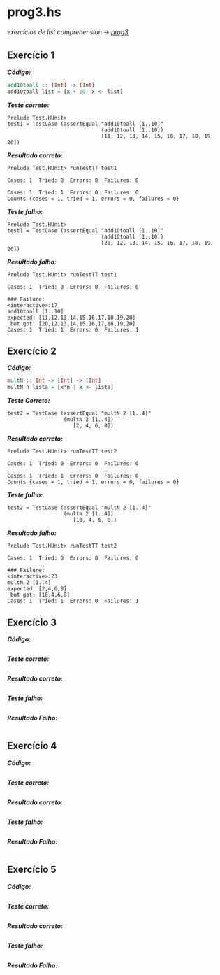 # prog3.hs
###### exercícios de _list comprehension_ -> [prog3](https://github.com/leomilitz/paradigmas/blob/master/Exercicios%20de%20Aula/prog3.hs)
## Exercício 1

**_Código:_**
```haskell
add10toall :: [Int] -> [Int]
add10toall list = [x + 10| x <- list]
```

**_Teste correto:_**
```
Prelude Test.HUnit> 
test1 = TestCase (assertEqual "add10toall [1..10]" 
                              (add10toall [1..10]) 
                              [11, 12, 13, 14, 15, 16, 17, 18, 19, 20])
```
**_Resultado correto:_**
```
Prelude Test.HUnit> runTestTT test1

Cases: 1  Tried: 0  Errors: 0  Failures: 0
                                          
Cases: 1  Tried: 1  Errors: 0  Failures: 0
Counts {cases = 1, tried = 1, errors = 0, failures = 0}
```
**_Teste falho:_**
```
Prelude Test.HUnit> 
test1 = TestCase (assertEqual "add10toall [1..10]" 
                              (add10toall [1..10]) 
                              [20, 12, 13, 14, 15, 16, 17, 18, 19, 20])
```
**_Resultado falho:_**
```
Prelude Test.HUnit> runTestTT test1

Cases: 1  Tried: 0  Errors: 0  Failures: 0
                                          
### Failure:
<interactive>:17
add10toall [1..10]
expected: [11,12,13,14,15,16,17,18,19,20]
 but got: [20,12,13,14,15,16,17,18,19,20]
Cases: 1  Tried: 1  Errors: 0  Failures: 1
```

## Exercício 2
**_Código:_**
```haskell
multN :: Int -> [Int] -> [Int]
multN n lista = [x*n | x <- lista]
```
**_Teste Correto:_**
```
test2 = TestCase (assertEqual "multN 2 [1..4]" 
			      (multN 2 [1..4]) 
			         [2, 4, 6, 8])
```
**_Resultado correto:_**
```
Prelude Test.HUnit> runTestTT test2

Cases: 1  Tried: 0  Errors: 0  Failures: 0
                                          
Cases: 1  Tried: 1  Errors: 0  Failures: 0
Counts {cases = 1, tried = 1, errors = 0, failures = 0}
```

**_Teste falho:_**
```
test2 = TestCase (assertEqual "multN 2 [1..4]" 
			      (multN 2 [1..4]) 
			         [10, 4, 6, 8])
```
**_Resultado falho:_**
```
Prelude Test.HUnit> runTestTT test2

Cases: 1  Tried: 0  Errors: 0  Failures: 0
                                          
### Failure:
<interactive>:23
multN 2 [1..4]
expected: [2,4,6,8]
 but got: [10,4,6,8]
Cases: 1  Tried: 1  Errors: 0  Failures: 1
```

## Exercício 3

**_Código:_**
```

```
**_Teste correto:_**
```

```
**_Resultado correto:_**
```

```
**_Teste falho:_**
```

```
**_Resultado Falho:_**
```

```

## Exercício 4

**_Código:_**
```

```
**_Teste correto:_**
```

```
**_Resultado correto:_**
```

```
**_Teste falho:_**
```

```
**_Resultado Falho:_**
```

```

## Exercício 5

**_Código:_**
```

```
**_Teste correto:_**
```

```
**_Resultado correto:_**
```

```
**_Teste falho:_**
```

```
**_Resultado Falho:_**
```

```
